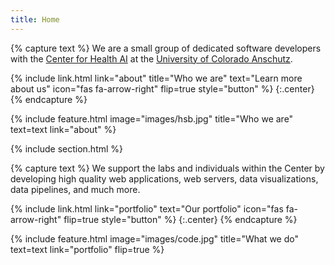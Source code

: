 ```yaml
---
title: Home
---
```


{% capture text %}
We are a small group of dedicated software developers with the [Center for Health AI](https://medschool.cuanschutz.edu/ai) at the [University of Colorado Anschutz](https://www.cuanschutz.edu/).

{%
  include link.html
  link="about"
  title="Who we are"
  text="Learn more about us"
  icon="fas fa-arrow-right"
  flip=true
  style="button"
%}
{:.center}
{% endcapture %}

{% 
  include feature.html
  image="images/hsb.jpg"
  title="Who we are"
  text=text
  link="about"
%}

{% include section.html %}

{% capture text %}
We support the labs and individuals within the Center by developing high quality web applications, web servers, data visualizations, data pipelines, and much more.

{%
  include link.html
  link="portfolio"
  text="Our portfolio"
  icon="fas fa-arrow-right"
  flip=true
  style="button"
%}
{:.center}
{% endcapture %}

{% 
  include feature.html
  image="images/code.jpg"
  title="What we do"
  text=text
  link="portfolio"
  flip=true
%}
